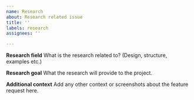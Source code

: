 ```yaml
---
name: Research
about: Research related issue
title: ''
labels: research
assignees: ''

---
```


**Research field**
What is the research related to? (Design, structure, examples etc.)

**Research goal**
What the research will provide to the project.

**Additional context**
Add any other context or screenshots about the feature request here.
